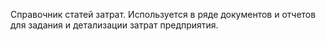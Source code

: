 ﻿Справочник статей затрат. Используется в ряде документов и отчетов для задания и детализации затрат предприятия.
